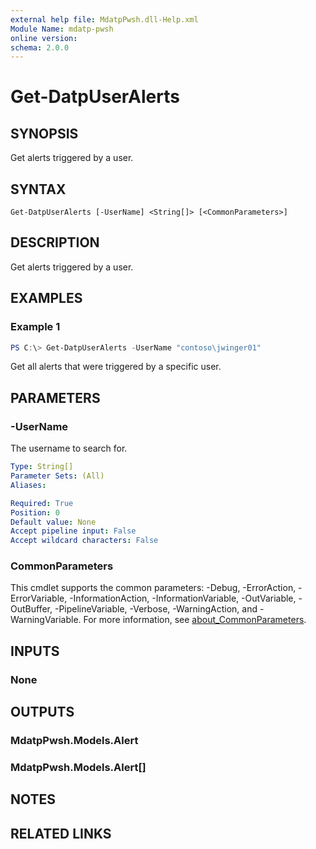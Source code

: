 ```yaml
---
external help file: MdatpPwsh.dll-Help.xml
Module Name: mdatp-pwsh
online version:
schema: 2.0.0
---
```


# Get-DatpUserAlerts

## SYNOPSIS
Get alerts triggered by a user.

## SYNTAX

```
Get-DatpUserAlerts [-UserName] <String[]> [<CommonParameters>]
```

## DESCRIPTION
Get alerts triggered by a user.

## EXAMPLES

### Example 1
```powershell
PS C:\> Get-DatpUserAlerts -UserName "contoso\jwinger01"
```

Get all alerts that were triggered by a specific user.

## PARAMETERS

### -UserName
The username to search for.

```yaml
Type: String[]
Parameter Sets: (All)
Aliases:

Required: True
Position: 0
Default value: None
Accept pipeline input: False
Accept wildcard characters: False
```

### CommonParameters
This cmdlet supports the common parameters: -Debug, -ErrorAction, -ErrorVariable, -InformationAction, -InformationVariable, -OutVariable, -OutBuffer, -PipelineVariable, -Verbose, -WarningAction, and -WarningVariable. For more information, see [about_CommonParameters](http://go.microsoft.com/fwlink/?LinkID=113216).

## INPUTS

### None

## OUTPUTS

### MdatpPwsh.Models.Alert

### MdatpPwsh.Models.Alert[]

## NOTES

## RELATED LINKS
